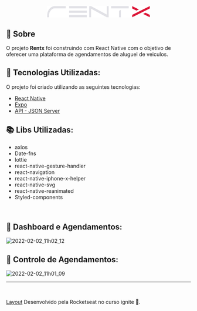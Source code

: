 <p align="center">
   <img src="./.github/Logotipo.png" alt="Rentx" width="280"/>
</p>

## 🔖 Sobre

O projeto **Rentx** foi construindo com React Native com o objetivo de oferecer uma plataforma de agendamentos de aluguel de veiculos.


## 🚀 Tecnologias Utilizadas:
O projeto foi criado utilizando as seguintes tecnologias:
- [React Native](https://reactnative.dev/)
- [Expo](https://expo.dev/)
- [API - JSON Server](https://www.npmjs.com/package/json-server)


## 📚 Libs Utilizadas:
- axios
- Date-fns
- lottie
- react-native-gesture-handler
- react-navigation
- react-native-iphone-x-helper
- react-native-svg
- react-native-reanimated
- Styled-components


<br />

## 🚀 Dashboard e Agendamentos:


![2022-02-02_11h02_12](https://user-images.githubusercontent.com/58046326/152170893-49a55e8c-8710-46ea-b4ad-a3ebbb9db8ac.gif)



## 🚀 Controle de Agendamentos:

![2022-02-02_11h01_09](https://user-images.githubusercontent.com/58046326/152170912-bdd707bd-7e35-4373-880a-d67bf9181565.gif)



---


<br />

[Layout](https://www.figma.com/file/4ojyGi2mGuQaGK0sUHMAqB/RentX-Ignite?node-id=0%3A1) Desenvolvido pela Rocketseat no curso ignite 💜.


